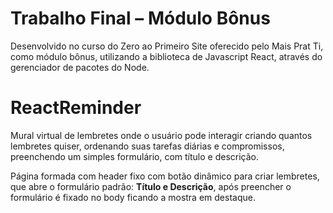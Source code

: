 # Trabalho Final – Módulo Bônus

Desenvolvido no curso do Zero ao Primeiro Site oferecido pelo Mais Prat Ti, como módulo bônus, utilizando a biblioteca de Javascript React, através do gerenciador de pacotes do Node.

# ReactReminder

Mural virtual de lembretes onde o usuário pode interagir criando quantos lembretes quiser, ordenando suas tarefas diárias e compromissos, preenchendo um simples formulário, com título e descrição.

Página formada com header fixo com botão dinâmico para criar lembretes, que abre o formulário padrão: **Título e Descrição**, após preencher o formulário é fixado no body ficando a mostra em destaque.

